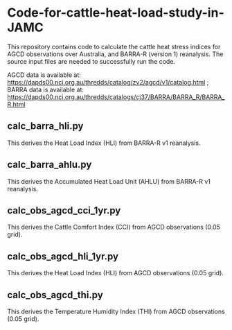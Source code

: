 # Code-for-cattle-heat-load-study-in-JAMC

This repository contains code to calculate the cattle heat stress indices for AGCD observations over Australia, 
and BARRA-R (version 1) reanalysis. The source input files are needed to successfully run the code.

AGCD data is available at: https://dapds00.nci.org.au/thredds/catalog/zv2/agcd/v1/catalog.html ; 
BARRA data is available at: https://dapds00.nci.org.au/thredds/catalogs/cj37/BARRA/BARRA_R/BARRA_R.html

## calc_barra_hli.py
This derives the Heat Load Index (HLI) from BARRA-R v1 reanalysis.

## calc_barra_ahlu.py
This derives the Accumulated Heat Load Unit (AHLU) from BARRA-R v1 reanalysis.

## calc_obs_agcd_cci_1yr.py
This derives the Cattle Comfort Index (CCI) from AGCD observations (0.05 grid).

## calc_obs_agcd_hli_1yr.py
This derives the Heat Load Index (HLI) from AGCD observations (0.05 grid).

## calc_obs_agcd_thi.py
This derives the Temperature Humidity Index (THI) from AGCD observations (0.05 grid).

